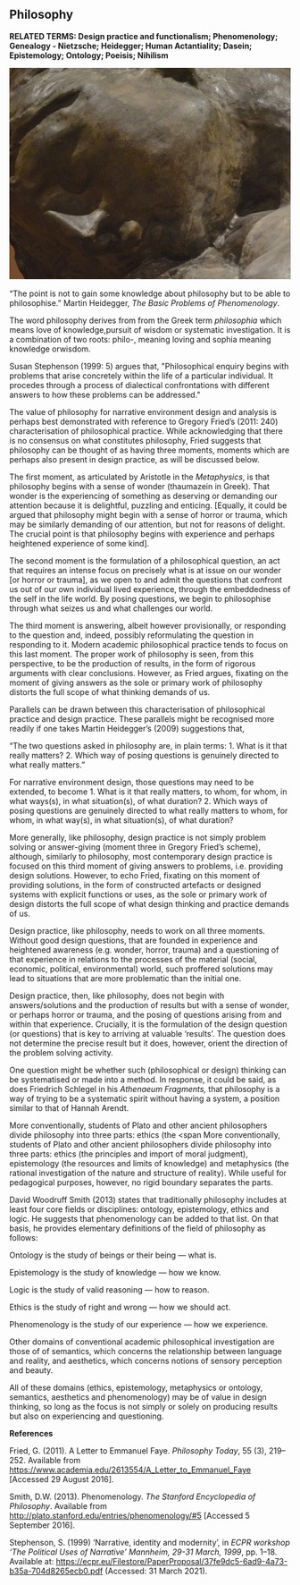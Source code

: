 ## Philosophy

**RELATED TERMS: Design practice and functionalism; Phenomenology; Genealogy - Nietzsche; Heidegger; Human Actantiality; Dasein; Epistemology; Ontology; Poeisis; Nihilism**

![Philosophy](Philosophy.jpg)

“The point is not to gain some knowledge about philosophy but to be able to philosophise.” Martin Heidegger, _The Basic Problems of Phenomenology_.

The word philosophy derives from from the Greek term _philosophia_ which means love of knowledge,pursuit of wisdom or systematic investigation. It is a combination of two roots: philo-, meaning loving and sophia meaning knowledge orwisdom.

Susan Stephenson (1999: 5) argues that, "Philosophical enquiry begins with problems that arise concretely within the life of a particular individual. It procedes through a process of dialectical confrontations with different answers to how these problems can be addressed."

The value of philosophy for narrative environment design and analysis is perhaps best demonstrated with reference to Gregory Fried’s (2011: 240) characterisation of philosophical practice. While acknowledging that there is no consensus on what constitutes philosophy, Fried suggests that philosophy can be thought of as having three moments, moments which are perhaps also present in design practice, as will be discussed below.

The first moment, as articulated by Aristotle in the _Metaphysics_, is that philosophy begins with a sense of wonder (thaumazein in Greek). That wonder is the experiencing of something as deserving or demanding our attention because it is delightful, puzzling and enticing. [Equally, it could be argued that philosophy might begin with a sense of horror or trauma, which may be similarly demanding of our attention, but not for reasons of delight. The crucial point is that philosophy begins with experience and perhaps heightened experience of some kind].

The second moment is the formulation of a philosophical question, an act that requires an intense focus on precisely what is at issue on our wonder [or horror or trauma], as we open to and admit the questions that confront us out of our own individual lived experience, through the embeddedness of the self in the life world. By posing questions, we begin to philosophise through what seizes us and what challenges our world.

The third moment is answering, albeit however provisionally, or responding to the question and, indeed, possibly reformulating the question in responding to it. Modern academic philosophical practice tends to focus on this last moment. The proper work of philosophy is seen, from this perspective, to be the production of results, in the form of rigorous arguments with clear conclusions. However, as Fried argues, fixating on the moment of giving answers as the sole or primary work of philosophy distorts the full scope of what thinking demands of us.

Parallels can be drawn between this characterisation of philosophical practice and design practice. These parallels might be recognised more readily if one takes Martin Heidegger’s (2009) suggestions that,

“The two questions asked in philosophy are, in plain terms: 1\. What is it that really matters? 2\. Which way of posing questions is genuinely directed to what really matters.”

For narrative environment design, those questions may need to be extended, to become 1\. What is it that really matters, to whom, for whom, in what ways(s), in what situation(s), of what duration? 2\. Which ways of posing questions are genuinely directed to what really matters to whom, for whom, in what way(s), in what situation(s), of what duration?

More generally, like philosophy, design practice is not simply problem solving or answer-giving (moment three in Gregory Fried’s scheme), although, similarly to philosophy, most contemporary design practice is focused on this third moment of giving answers to problems, i.e. providing design solutions. However, to echo Fried, fixating on this moment of providing solutions, in the form of constructed artefacts or designed systems with explicit functions or uses, as the sole or primary work of design distorts the full scope of what design thinking and practice demands of us.

Design practice, like philosophy, needs to work on all three moments. Without good design questions, that are founded in experience and heightened awareness (e.g. wonder, horror, trauma) and a questioning of that experience in relations to the processes of the material (social, economic, political, environmental) world, such proffered solutions may lead to situations that are more problematic than the initial one.

Design practice, then, like philosophy, does not begin with answers/solutions and the production of results but with a sense of wonder, or perhaps horror or trauma, and the posing of questions arising from and within that experience. Crucially, it is the formulation of the design question (or questions) that is key to arriving at valuable ‘results’. The question does not determine the precise result but it does, however, orient the direction of the problem solving activity.

One question might be whether such (philosophical or design) thinking can be systematised or made into a method. In response, it could be said, as does Friedrich Schlegel in his _Athenaeum Fragments,_ that philosophy is a way of trying to be a systematic spirit without having a system, a position similar to that of Hannah Arendt.

More conventionally, students of Plato and other ancient philosophers divide philosophy into three parts: ethics (<span class="oneClick-link">the</span> <span More conventionally, students of Plato and other ancient philosophers divide philosophy into three parts: ethics (the principles and import of moral judgment), epistemology (the resources and limits of knowledge) and metaphysics (the rational investigation of the nature and structure of reality). While useful for pedagogical purposes, however, no rigid boundary separates the parts. 

David Woodruff Smith (2013) states that traditionally philosophy includes at least four core fields or disciplines: ontology, epistemology, ethics and logic. He suggests that phenomenology can be added to that list. On that basis, he provides elementary definitions of the field of philosophy as follows:

Ontology is the study of beings or their being — what is.

Epistemology is the study of knowledge — how we know.

Logic is the study of valid reasoning — how to reason.

Ethics is the study of right and wrong — how we should act.

Phenomenology is the study of our experience — how we experience.

Other domains of conventional academic philosophical investigation are those of of semantics, which concerns the relationship between language and reality, and aesthetics, which concerns notions of sensory perception and beauty. 

All of these domains (ethics, epistemology, metaphysics or ontology, semantics, aesthetics and phenomenology) may be of value in design thinking, so long as the focus is not simply or solely on producing results but also on experiencing and questioning.

**References**

Fried, G. (2011). A Letter to Emmanuel Faye. _Philosophy Today_, 55 (3), 219–252\. Available from https://www.academia.edu/2613554/A_Letter_to_Emmanuel_Faye [Accessed 29 August 2016].

Smith, D.W. (2013). Phenomenology. _The Stanford Encyclopedia of Philosophy_. Available from http://plato.stanford.edu/entries/phenomenology/#5 [Accessed 5 September 2016].

Stephenson, S. (1999) ‘Narrative, identity and modernity’, in _ECPR workshop ‘The Political Uses of Narrative’ Mannheim, 29-31 March, 1999_, pp. 1–18. Available at: https://ecpr.eu/Filestore/PaperProposal/37fe9dc5-6ad9-4a73-b35a-704d8265ecb0.pdf (Accessed: 31 March 2021).

